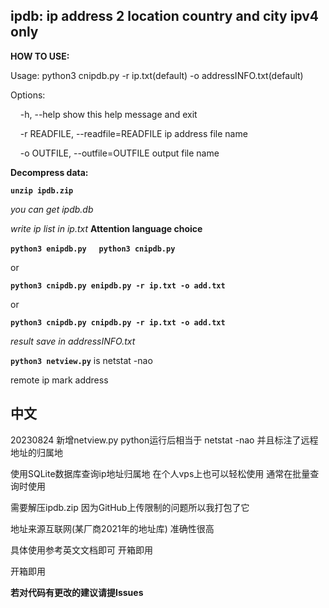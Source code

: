 ## ipdb: ip address 2 location country and city ipv4 only

**HOW TO USE:**

Usage: python3 cnipdb.py -r ip.txt(default) -o addressINFO.txt(default)

Options:

&nbsp;&nbsp;&nbsp;&nbsp;-h, --help            show this help message and exit

&nbsp;&nbsp;&nbsp;&nbsp;-r READFILE, --readfile=READFILE ip address file name

&nbsp;&nbsp;&nbsp;&nbsp;-o OUTFILE, --outfile=OUTFILE output file name

**Decompress data:**

**``unzip ipdb.zip``**

*you can get ipdb.db*

*write ip list in ip.txt* **Attention language choice**

**``python3 enipdb.py`` &nbsp;&nbsp;&nbsp;&nbsp; ``python3 cnipdb.py``**

or 

**``python3 cnipdb.py enipdb.py -r ip.txt -o add.txt``**

or 

**``python3 cnipdb.py cnipdb.py -r ip.txt -o add.txt``**

*result save in addressINFO.txt*

**``python3 netview.py``** is netstat -nao

remote ip mark address


## 中文

20230824 新增netview.py python运行后相当于 netstat -nao 并且标注了远程地址的归属地

使用SQLite数据库查询ip地址归属地 在个人vps上也可以轻松使用 通常在批量查询时使用

需要解压ipdb.zip 因为GitHub上传限制的问题所以我打包了它

地址来源互联网(某厂商2021年的地址库) 准确性很高

具体使用参考英文文档即可 开箱即用

开箱即用

**若对代码有更改的建议请提Issues**
